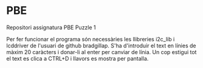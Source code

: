 # PBE
Repositori assignatura PBE
Puzzle 1

Per fer funcionar el programa són necessàries les llibreries i2c_lib i lcddriver de l'usuari de github bradgillap.
S'ha d'introduir el text en línies de màxim 20 caràcters i donar-li al enter per canviar de línia.
Un cop estigui tot el text es clica a CTRL+D i llavors es mostra per pantalla.
